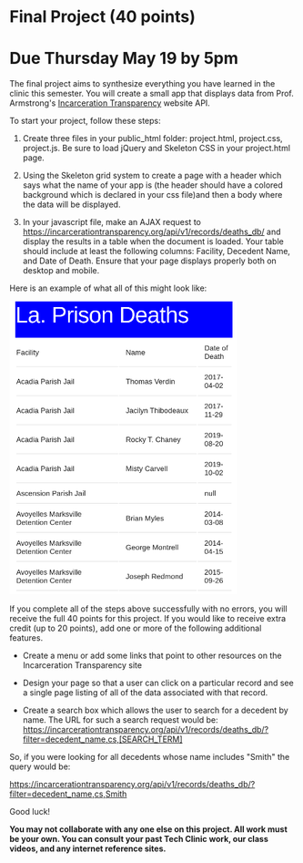 # Final Project (40 points)

# Due Thursday May 19 by 5pm

The final project aims to synthesize everything you have learned in the clinic 
this semester. You will create a small app that displays data from Prof. 
Armstrong's [Incarceration Transparency](https://www.incarcerationtransparency.org/?page_id=1440)
website API.

To start your project, follow these steps:

1. Create three files in your public_html folder: project.html, project.css, 
   project.js.  Be sure to load jQuery and Skeleton CSS in your project.html
   page.

2. Using the Skeleton grid system to create a page with a header which says 
   what the name of your app is (the header should have a colored background 
   which is declared in your css file)and then a body where the data will be 
   displayed.

3. In your javascript file, make an AJAX request to https://incarcerationtransparency.org/api/v1/records/deaths_db/
   and display the results in a table when the document is loaded. Your table 
   should include at least the following columns: Facility, Decedent Name, and 
   Date of Death. Ensure that your page displays properly both on desktop and 
   mobile.

Here is an example of what all of this might look like:

![Example Page](final_project.png)

If you complete all of the steps above successfully with no errors, you will 
receive the full 40 points for this project. If you would like to receive extra 
credit (up to 20 points), add one or more of the following additional features. 

* Create a menu or add some links that point to other resources on the 
Incarceration Transparency site

* Design your page so that a user can click on a particular record and see a 
single page listing of all of the data associated with that record. 

* Create a search box which allows the user to search for a decedent by name.
The URL for such a search request would be:
https://incarcerationtransparency.org/api/v1/records/deaths_db/?filter=decedent_name,cs,[SEARCH_TERM]

So, if you were looking for all decedents whose name includes "Smith" the query 
would be: 

https://incarcerationtransparency.org/api/v1/records/deaths_db/?filter=decedent_name,cs,Smith

Good luck!

**You may not collaborate with any one else on this project. All work must be 
your own. You can consult your past Tech Clinic work, our class videos, and any 
internet reference sites.**
